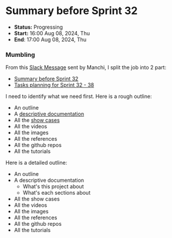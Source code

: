 # Summary before Sprint 32 
- **Status:** Progressing
- **Start:** 16:00 Aug 08, 2024, Thu
- **End**: 17:00 Aug 08, 2024, Thu



### Mumbling
From this [Slack Message](https://smart-surgery-tek.slack.com/archives/C06MG9CDTGU/p1722997844267119) sent by Manchi, I split the job into 2 part:
- [Summary before Sprint 32](./todo-00000.md)
- [Tasks planning for Sprint 32 - 38](./todo-00001.md)

I need to identify what we need first.
Here is a rough outline:
- An outline
- A [descriptive documentation](../draft/draft-00000.md)
- All the [show cases](../doc/report-00000.md)
- All the videos 
- All the images 
- All the references
- All the github repos
- All the tutorials

Here is a detailed outline:
- An outline
- A descriptive documentation
  - What's this project about
  - What's each sections about
- All the show cases
- All the videos 
- All the images 
- All the references
- All the github repos
- All the tutorials

